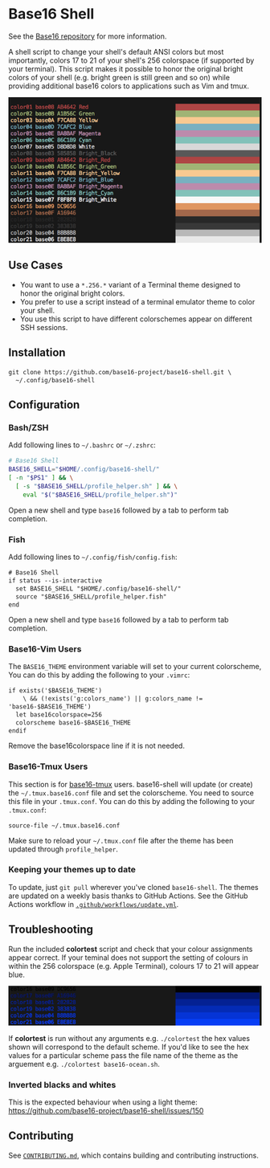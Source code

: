 # Base16 Shell

See the [Base16 repository][1] for more information.

A shell script to change your shell's default ANSI colors but most
importantly, colors 17 to 21 of your shell's 256 colorspace (if
supported by your terminal). This script makes it possible to honor the
original bright colors of your shell (e.g. bright green is still green
and so on) while providing additional base16 colors to applications such
as Vim and tmux.

![Base16 Shell][8]

## Use Cases

- You want to use a `*.256.*` variant of a Terminal theme designed to
  honor the original bright colors.
- You prefer to use a script instead of a terminal emulator theme to
  color your shell.
- You use this script to have different colorschemes appear on different
  SSH sessions.

## Installation

```shell
git clone https://github.com/base16-project/base16-shell.git \
  ~/.config/base16-shell
```

## Configuration

### Bash/ZSH

Add following lines to `~/.bashrc` or `~/.zshrc`:

```bash
# Base16 Shell
BASE16_SHELL="$HOME/.config/base16-shell/"
[ -n "$PS1" ] && \
  [ -s "$BASE16_SHELL/profile_helper.sh" ] && \
    eval "$("$BASE16_SHELL/profile_helper.sh")"
```

Open a new shell and type `base16` followed by a tab to perform tab
completion.

### Fish

Add following lines to `~/.config/fish/config.fish`:

```fish
# Base16 Shell
if status --is-interactive
  set BASE16_SHELL "$HOME/.config/base16-shell/"
  source "$BASE16_SHELL/profile_helper.fish"
end
```

Open a new shell and type `base16` followed by a tab to perform tab
completion.

### Base16-Vim Users

The `BASE16_THEME` environment variable will set to your current
colorscheme, You can do this by adding the following to your `.vimrc`:

```vim
if exists('$BASE16_THEME')
    \ && (!exists('g:colors_name') || g:colors_name != 'base16-$BASE16_THEME')
  let base16colorspace=256
  colorscheme base16-$BASE16_THEME
endif
```

Remove the base16colorspace line if it is not needed.

### Base16-Tmux Users

This section is for [base16-tmux][3] users. base16-shell will update (or
create) the `~/.tmux.base16.conf` file and set the colorscheme. You need
to source this file in your `.tmux.conf`. You can do this by adding the
following to your `.tmux.conf`:

```
source-file ~/.tmux.base16.conf
```

Make sure to reload your `~/.tmux.conf` file after the theme has been
updated through `profile_helper`.

### Keeping your themes up to date

To update, just `git pull` wherever you've cloned `base16-shell`. The
themes are updated on a weekly basis thanks to GitHub Actions. See the
GitHub Actions workflow in [`.github/workflows/update.yml`][6].

## Troubleshooting

Run the included **colortest** script and check that your colour
assignments appear correct. If your teminal does not support the setting
of colours in within the 256 colorspace (e.g. Apple Terminal), colours
17 to 21 will appear blue.

![setting 256 colourspace not supported][9]

If **colortest** is run without any arguments e.g. `./colortest` the hex
values shown will correspond to the default scheme. If you'd like to see
the hex values for a particular scheme pass the file name of the theme
as the arguement e.g. `./colortest base16-ocean.sh`.

### Inverted blacks and whites

This is the expected behaviour when using a light theme:
https://github.com/base16-project/base16-shell/issues/150

## Contributing

See [`CONTRIBUTING.md`][7], which contains building and contributing
instructions.

[1]: https://github.com/base16-project/base16
[2]: https://github.com/base16-project/base16-vim
[3]: https://github.com/mattdavis90/base16-tmux
[4]: https://github.com/base16-project/base16-builder-go
[5]: https://formulae.brew.sh
[6]: .github/workflows/update.yml
[7]: CONTRIBUTING.md
[8]: screenshots/base16-shell.png
[9]: screenshots/setting-256-colourspace-not-supported.png
